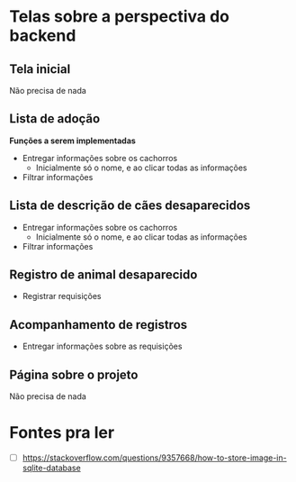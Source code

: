 # Telas sobre a perspectiva do backend
## Tela inicial
Não precisa de nada

## Lista de adoção
**Funções a serem implementadas**
- Entregar informações sobre os cachorros
    - Inicialmente só o nome, e ao clicar todas as informações
- Filtrar informações

## Lista de descrição de cães desaparecidos
- Entregar informações sobre os cachorros
    - Inicialmente só o nome, e ao clicar todas as informações
- Filtrar informações

## Registro de animal desaparecido
- Registrar requisições

## Acompanhamento de registros
- Entregar informações sobre as requisições

## Página sobre o projeto
Não precisa de nada



# Fontes pra ler
- [  ] https://stackoverflow.com/questions/9357668/how-to-store-image-in-sqlite-database